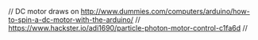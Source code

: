 // DC motor draws on http://www.dummies.com/computers/arduino/how-to-spin-a-dc-motor-with-the-arduino/
// https://www.hackster.io/adi1690/particle-photon-motor-control-c1fa6d //
